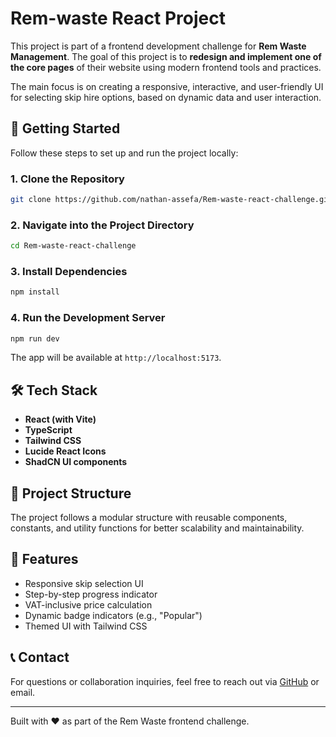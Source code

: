 # Rem-waste React Project

This project is part of a frontend development challenge for **Rem Waste Management**. The goal of this project is to **redesign and implement one of the core pages** of their website using modern frontend tools and practices.

The main focus is on creating a responsive, interactive, and user-friendly UI for selecting skip hire options, based on dynamic data and user interaction.

## 🚀 Getting Started

Follow these steps to set up and run the project locally:

### 1. Clone the Repository

```bash
git clone https://github.com/nathan-assefa/Rem-waste-react-challenge.git
```

### 2. Navigate into the Project Directory

```bash
cd Rem-waste-react-challenge
```

### 3. Install Dependencies

```bash
npm install
```

### 4. Run the Development Server

```bash
npm run dev
```

The app will be available at `http://localhost:5173`.

## 🛠️ Tech Stack

- **React (with Vite)**
- **TypeScript**
- **Tailwind CSS**
- **Lucide React Icons**
- **ShadCN UI components**

## 📁 Project Structure

The project follows a modular structure with reusable components, constants, and utility functions for better scalability and maintainability.

## 📌 Features

- Responsive skip selection UI
- Step-by-step progress indicator
- VAT-inclusive price calculation
- Dynamic badge indicators (e.g., "Popular")
- Themed UI with Tailwind CSS

## 📞 Contact

For questions or collaboration inquiries, feel free to reach out via [GitHub](https://github.com/nathan-assefa) or email.

---

Built with ❤️ as part of the Rem Waste frontend challenge.
